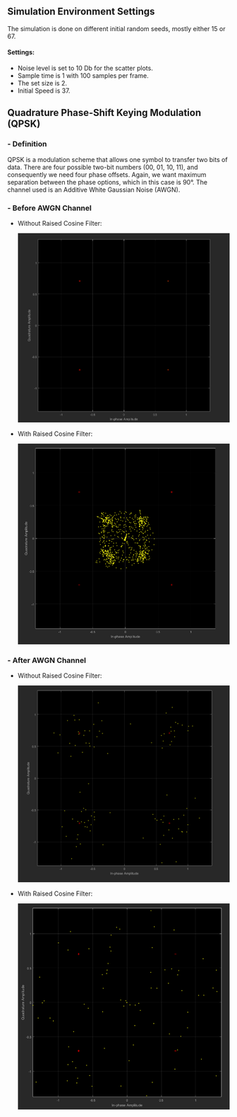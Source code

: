## Simulation Environment Settings
The simulation is done on different initial random seeds, mostly either 15 or 67.
#### Settings:
* Noise level is set to 10 Db for the scatter plots.
* Sample time is 1 with 100 samples per frame.
* The set size is 2.
* Initial Speed is 37.

## **Quadrature Phase-Shift Keying Modulation (QPSK)**
### - Definition 
QPSK is a modulation scheme that allows one symbol to transfer two bits of data. There are four possible two-bit numbers (00, 01, 10, 11), and consequently we need four phase offsets. Again, we want maximum separation between the phase options, which in this case is 90°. The channel used is an Additive White Gaussian Noise (AWGN).


### - Before AWGN Channel
* Without Raised Cosine Filter:

    ![Regular](/QPSK/Before.PNG) 
* With Raised Cosine Filter:

    ![Raised Cosine Filter](/QPSK/RaisedCosineBefore.PNG) 
### - After AWGN Channel
* Without Raised Cosine Filter: 

    ![Regular](/QPSK/After.PNG) 
* With Raised Cosine Filter:

    ![Raised Cosine Filter](/QPSK/RaisedCosineAfter.PNG) 

